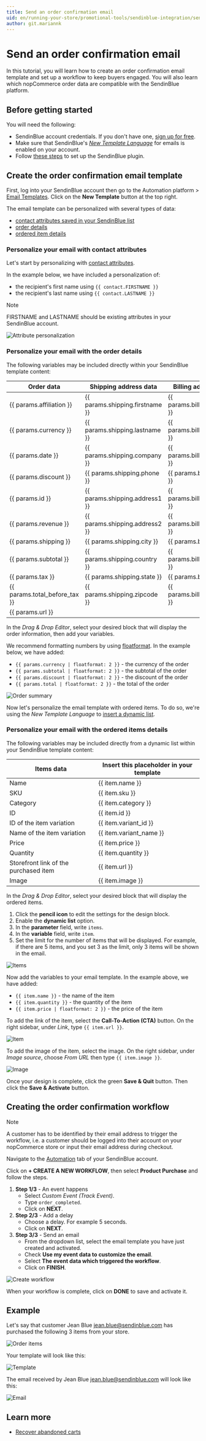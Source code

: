 ```yaml
---
title: Send an order confirmation email
uid: en/running-your-store/promotional-tools/sendinblue-integration/send-an-order-confirmation-email
author: git.mariannk
---
```


# Send an order confirmation email

In this tutorial, you will learn how to create an order confirmation email template and set up a workflow to keep buyers engaged. You will also learn which nopCommerce order data are compatible with the SendinBlue platform.

## Before getting started

You will need the following:
* SendinBlue account credentials. If you don't have one, [sign up for free](https://app.sendinblue.com/account/register/?utm_source=nopcommerce_plugin&utm_medium=plugin&utm_campaign=module_link). 
* Make sure that SendinBlue's [*New Template Language*](https://help.sendinblue.com/hc/en-us/articles/360000659260?utm_source=nopcommerce_plugin&utm_medium=plugin&utm_campaign=module_link) for emails is enabled on your account.
* Follow [these steps](xref:en/running-your-store/promotional-tools/sendinblue-integration/set-up-sendinblue-plugin) to set up the SendinBlue plugin.

## Create the order confirmation email template

First, log into your SendinBlue account then go to the Automation platform > [Email Templates](https://my.sendinblue.com/camp/lists/template?utm_source=nopcommerce_plugin&utm_medium=plugin&utm_campaign=module_link). Click on the **New Template** button at the top right.

The email template can be personalized with several types of data:

* [contact attributes saved in your SendinBlue list](https://help.sendinblue.com/hc/en-us/articles/360004172939-NopCommerce-4-20-3-Send-an-order-confirmation-email?utm_source=nopcommerce_plugin&utm_medium=plugin&utm_campaign=module_link#attributes)
* [order details](https://help.sendinblue.com/hc/en-us/articles/360004172939-NopCommerce-4-20-3-Send-an-order-confirmation-email?utm_source=nopcommerce_plugin&utm_medium=plugin&utm_campaign=module_link#cart)
* [ordered item details](https://help.sendinblue.com/hc/en-us/articles/360004172939-NopCommerce-4-20-3-Send-an-order-confirmation-email?utm_source=nopcommerce_plugin&utm_medium=plugin&utm_campaign=module_link#products)

### Personalize your email with contact attributes

Let's start by personalizing with [contact attributes](https://help.sendinblue.com/hc/en-us/articles/360001008200?utm_source=nopcommerce_plugin&utm_medium=plugin&utm_campaign=module_link).

In the example below, we have included a personalization of:

* the recipient's first name using `{{ contact.FIRSTNAME }}`
* the recipient's last name using `{{ contact.LASTNAME }}`

> [!NOTE]
> FIRSTNAME and LASTNAME should be existing attributes in your SendinBlue account.

![Attribute personalization](_static/send-an-order-confirmation-email/attribute-personalization.gif)

### Personalize your email with the order details

The following variables may be included directly within your SendinBlue template content:

| Order data | Shipping address data | Billing address data |
| ------------- | ------------- | ------------- |
| {{ params.affiliation }} | {{ params.shipping.firstname }} | {{ params.billing.firstname }} |
| {{ params.currency }} | {{ params.shipping.lastname }} | {{ params.billing.lastname }} |
| {{ params.date }} | {{ params.shipping.company }} | {{ params.billing.company }} |
| {{ params.discount }} | {{ params.shipping.phone }} | {{ params.billing.phone }} |
| {{ params.id }} | {{ params.shipping.address1 }} | {{ params.billing.address1 }} |
| {{ params.revenue }} | {{ params.shipping.address2 }} | {{ params.billing.address2 }} |
| {{ params.shipping }} | {{ params.shipping.city }} | {{ params.billing.city }} |
| {{ params.subtotal }} | {{ params.shipping.country }} | {{ params.billing.country }} |
| {{ params.tax }} | {{ params.shipping.state }} | {{ params.billing.state }} |
| {{ params.total_before_tax }} | {{ params.shipping.zipcode }} | {{ params.billing.zipcode }} |
| {{ params.url }} |

In the *Drag & Drop Editor*, select your desired block that will display the order information, then add your variables.

We recommend formatting numbers by using [floatformat](https://help.sendinblue.com/hc/en-us/articles/360000268730?utm_source=nopcommerce_plugin&utm_medium=plugin&utm_campaign=module_link#numbers). In the example below, we have added:

* `{{ params.currency | floatformat: 2 }}` - the currency of the order
* `{{ params.subtotal | floatformat: 2 }}` - the subtotal of the order
* `{{ params.discount | floatformat: 2 }}` - the discount of the order
* `{{ params.total | floatformat: 2 }}` - the total of the order

![Order summary](_static/send-an-order-confirmation-email/order.jpg)

Now let's personalize the email template with ordered items. To do so, we're using the *New Template Language* to [insert a dynamic list](https://help.sendinblue.com/hc/en-us/articles/360000887379-Inserting-a-dynamic-list-in-the-Drag-Drop-editor-NEW-?utm_source=nopcommerce_plugin&utm_medium=plugin&utm_campaign=module_link).

### Personalize your email with the ordered items details

The following variables may be included directly from a dynamic list within your SendinBlue template content:

| Items data | Insert this placeholder in your template |
| ------------- | ------------- |
| Name | {{ item.name }} |
| SKU | {{ item.sku }} |
| Category | {{ item.category }} |
| ID | {{ item.id }} |
| ID of the item variation | {{ item.variant_id }} |
| Name of the item variation | {{ item.variant_name }} |
| Price | {{ item.price }} |
| Quantity | {{ item.quantity }} |
| Storefront link of the purchased item | {{ item.url }} |
| Image | {{ item.image }} |

In the *Drag & Drop Editor*, select your desired block that will display the ordered items.

1. Click the **pencil icon** to edit the settings for the design block.
1. Enable the **dynamic list** option.
1. In the **parameter** field, write `items`.
1. In the **variable** field, write `item`.
1. Set the limit for the number of items that will be displayed. For example, if there are 5 items, and you set 3 as the limit, only 3 items will be shown in the email.

![Items](_static/send-an-order-confirmation-email/items.jpg)

Now add the variables to your email template. In the example above, we have added:
* `{{ item.name }}` - the name of the item
* `{{ item.quantity }}` - the quantity of the item
* `{{ item.price | floatformat: 2 }}` - the price of the item

To add the link of the item, select the **Call-To-Action (CTA)** button. On the right sidebar, under *Link*, type `{{ item.url }}`.

![Item](_static/send-an-order-confirmation-email/item.jpg)

To add the image of the item, select the image. On the right sidebar, under *Image source*, choose *From URL* then type `{{ item.image }}`.

![Image](_static/send-an-order-confirmation-email/image.jpg)

Once your design is complete, click the green **Save & Quit** button. Then click the **Save & Activate** button.

## Creating the order confirmation workflow

> [!NOTE]
> A customer has to be identified by their email address to trigger the workflow, i.e. a customer should be logged into their account on your nopCommerce store or input their email address during checkout.

Navigate to the [Automation](https://automation.sendinblue.com/?utm_source=nopcommerce_plugin&utm_medium=plugin&utm_campaign=module_link) tab of your SendinBlue account.

Click on **+ CREATE A NEW WORKFLOW**, then select **Product Purchase** and follow the steps.

1. **Step 1/3** - An event happens
	* Select *Custom Event (Track Event)*.
	* Type `order_completed`.
	* Click on **NEXT**.
2. **Step 2/3** - Add a delay
	* Choose a delay. For example 5 seconds.
	* Click on **NEXT**.
3. **Step 3/3** - Send an email
	* From the dropdown list, select the email template you have just created and activated.
	* Check **Use my event data to customize the email**.
	* Select **The event data which triggered the workflow**.
	* Click on **FINISH**.

![Create workflow](_static/send-an-order-confirmation-email/create-workflow.gif)

When your workflow is complete, click on **DONE** to save and activate it.

## Example

Let's say that customer Jean Blue jean.blue@sendinblue.com has purchased the following 3 items from your store.

![Order items](_static/send-an-order-confirmation-email/order-items.jpg)

Your template will look like this:

![Template](_static/send-an-order-confirmation-email/template.jpg)

The email received by Jean Blue jean.blue@sendinblue.com will look like this:

![Email](_static/send-an-order-confirmation-email/email.jpg)

## Learn more
* [Recover abandoned carts](xref:en/running-your-store/promotional-tools/sendinblue-integration/recover-abandoned-carts)
